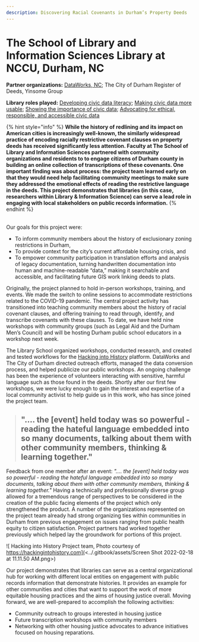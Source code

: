 ```yaml
---
description: Discovering Racial Covenants in Durham’s Property Deeds
---
```


# The School of Library and Information Sciences Library at NCCU, Durham, NC

**Partner organizations:** [DataWorks, NC](https://dataworks-nc.org); The City of Durham Register of Deeds, Yinsome Group

**Library roles played:** [Developing civic data literacy](../library-roles/developing-civic-data-literacy.md); [Making civic data more usable](../library-roles/making-civic-data-more-usable.md); [Showing the importance of civic data](../library-roles/showing-importance-civic-data.md); [Advocating for ethical, responsible, and accessible civic data](../library-roles/advocating.md)

{% hint style="info" %}
**While the history of redlining and its impact on American cities is increasingly well-known, the similarly widespread practice of encoding racially restrictive covenant clauses on property deeds has received significantly less attention. Faculty at The School of Library and Information Sciences partnered with community organizations and residents to to engage citizens of Durham county in building an online collection of transcriptions of these covenants. One important finding was about process: the project team learned early on that they would need help facilitating community meetings to make sure they addressed the emotional effects of reading the restrictive language in the deeds. This project demonstrates that libraries (in this case, researchers within Library & Information Science) can serve a lead role in engaging with local stakeholders on public records information.**
{% endhint %}

\
Our goals for this project were:&#x20;

* To inform community members about the history of exclusionary zoning restrictions in Durham,
* To provide context for the city’s current affordable housing crisis, and&#x20;
* To empower community participation in translation efforts and analysis of legacy documentation, turning handwritten documentation into human and machine-readable “data,” making it searchable and accessible, and facilitating future GIS work linking deeds to plats.

Originally, the project planned to hold in-person workshops, training, and events. We made the switch to online sessions to accommodate restrictions related to the COVID-19 pandemic. The central project activity has transitioned into teaching community members about the history of racial covenant clauses, and offering training to read through, identify, and transcribe covenants with these clauses.  To date, we have held nine workshops with community groups (such as Legal Aid and the Durham Men’s Council) and will be hosting Durham public school educators in a workshop next week.&#x20;

The Library School organized workshops, conducted research, and created and tested workflows for the [Hacking into History](https://hackingintohistory.com) platform.  DataWorks and The City of Durham directed outreach efforts, managed the data conversion process, and helped publicize our public workshops.  An ongoing challenge has been the experience of volunteers interacting with sensitive, harmful language such as those found in the deeds. Shortly after our first few workshops, we were lucky enough to gain the interest and expertise of a local community activist to help guide us in this work, who has since joined the project team. &#x20;

> ## &#x20;".... the \[event] held today was so powerful - reading the hateful language embedded into so many documents, talking about them with other community members, thinking & learning together."&#x20;

Feedback from one member after an event: _".... the \[event] held today was so powerful - reading the hateful language embedded into so many documents, talking about them with other community members, thinking & learning together."_  Having a technically and professionally diverse group allowed for a tremendous range of perspectives to be considered in the creation of the public facing elements of the project which only strengthened the product. A number of the organizations represented on the project team already had strong organizing ties within communities in Durham from previous engagement on issues ranging from public health equity to citizen satisfaction. Project partners had worked together previously which helped lay the groundwork for portions of this project.

![ Hacking into History Project team, Photo courtesy of https://hackingintohistory.com](<../.gitbook/assets/Screen Shot 2022-02-18 at 11.11.50 AM.png>)

Our project demonstrates that libraries can serve as a central organizational hub for working with different local entities on engagement with public records information that demonstrate histories. It provides an example for other communities and cities that want to support the work of more equitable housing practices and the aims of housing justice overall. Moving forward, we are well-prepared to accomplish the following activities:

* Community outreach to groups interested in housing justice
* Future transcription workshops with community members&#x20;
* Networking with other housing justice advocates to advance initiatives focused on housing reparations.

